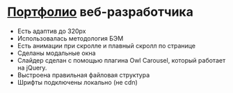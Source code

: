 # [Портфолио](https://dusheskas.github.io/Superpeer) веб-разработчика

- Есть адаптив до 320px
- Использовалась методология БЭМ
- Есть анимации при скролле и плавный скролл по странице
- Сделаны модальные окна
- Слайдер сделан с помощью плагина Owl Carousel, который работает на jQuery.
- Выстроена правильная файловая структура
- Шрифты подключены локально (не cdn)
